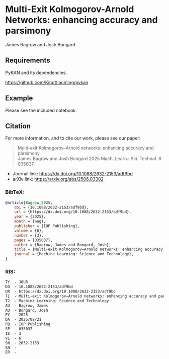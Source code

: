 # Multi-Exit Kolmogorov-Arnold Networks: enhancing accuracy and parsimony

James Bagrow and Josh Bongard


## Requirements

PyKAN and its dependencies.

https://github.com/KindXiaoming/pykan


## Example

Please see the included notebook.



## Citation

For more information, and to cite our work, please see our paper:

> Multi-exit Kolmogorov–Arnold networks: enhancing accuracy and parsimony  
> James Bagrow and Josh Bongard 2025 Mach. Learn.: Sci. Technol. 6 035037

- Journal link: https://dx.doi.org/10.1088/2632-2153/adf9bd  
- arXiv link: https://arxiv.org/abs/2506.03302


### BibTeX:
```bibtex
@article{Bagrow_2025,
    doi = {10.1088/2632-2153/adf9bd},
    url = {https://dx.doi.org/10.1088/2632-2153/adf9bd},
    year = {2025},
    month = {aug},
    publisher = {IOP Publishing},
    volume = {6},
    number = {3},
    pages = {035037},
    author = {Bagrow, James and Bongard, Josh},
    title = {Multi-exit Kolmogorov–Arnold networks: enhancing accuracy and parsimony},
    journal = {Machine Learning: Science and Technology},
}
```

### RIS:
```txt
TY  - JOUR
DO  - 10.1088/2632-2153/adf9bd
UR  - https://dx.doi.org/10.1088/2632-2153/adf9bd
TI  - Multi-exit Kolmogorov–Arnold networks: enhancing accuracy and parsimony
T2  - Machine Learning: Science and Technology
AU  - Bagrow, James
AU  - Bongard, Josh
PY  - 2025
DA  - 2025/08/21
PB  - IOP Publishing
SP  - 035037
IS  - 3
VL  - 6
SN  - 2632-2153
SN  - 
ER  - 
```

